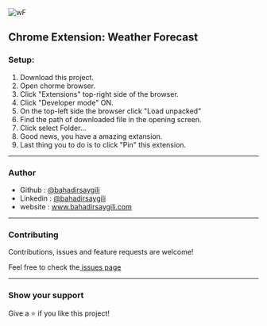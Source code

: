 
<div>
    <img src="https://user-images.githubusercontent.com/25987727/179611569-da40faf1-4c84-439d-b522-35ff4504f532.png" alt="wF"/>
</div>



<h2> Chrome Extension: Weather Forecast </h2>

<h3>Setup:</h3>

<ol>
    <li>Download this project.</li>
    <li>Open chorme browser.</li>
    <li>Click "Extensions" top-right side of the browser.</li>
    <li>Click "Developer mode" ON.</li>
    <li>On the top-left side the browser click "Load unpacked"</li>
    <li>Find the path of downloaded file in the opening screen.</li>
    <li>Click select Folder...</li>
    <li>Good news, you have a amazing extansion.</li>
    <li>Last thing you to do is to click "Pin" this extension.</li>
</ol>

<hr/>

<h3>Author</h3>

<ul>
    <li>Github : <a href="https://github.com/bsaygili">@bahadirsaygili</a></li>
    <li>Linkedin : <a href="https://www.linkedin.com/in/bahadir-saygili/">@bahadirsaygili</a></li>
    <li>website : <a href="https://www.bahadirsaygili.com/">www.bahadirsaygili.com</a></li>
</ul>

<hr/>

<h3>Contributing</h3>

<p>Contributions, issues and feature requests are welcome!</p>

<p>Feel free to check the<a href="https://github.com/bsaygili/weather-forecast-chrome-extensions/issues" target="_blank"> issues page</a></p>

<hr/>

<h3>Show your support</h3>

<p>Give a ⭐️ if you like this project!</p>
